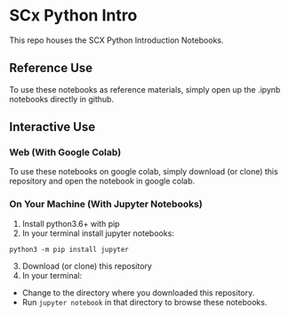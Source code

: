 # SCx Python Intro

This repo houses the SCX Python Introduction Notebooks.

## Reference Use

To use these notebooks as reference materials, simply open up the .ipynb notebooks directly in github.

## Interactive Use

### Web (With Google Colab)
To use these notebooks on google colab, simply download (or clone) this repository and open the notebook in google colab.

### On Your Machine (With Jupyter Notebooks)

1. Install python3.6+ with pip
2. In your terminal install jupyter notebooks:
  ```
  python3 -m pip install jupyter
  ```
3. Download (or clone) this repository
4. In your terminal:
  - Change to the directory where you downloaded this repository.
  - Run `jupyter notebook` in that directory to browse these notebooks.
